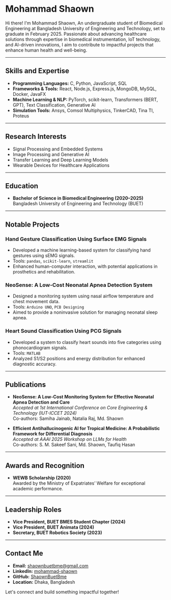 # Mohammad Shaown

 Hi there! I'm Mohammad Shaown, An undergraduate student of Biomedical Engineering at Bangladesh University of Engineering and Technology, set to graduate in February 2025. Passionate about advancing healthcare solutions through expertise in biomedical instrumentation, IoT technology, and AI-driven innovations, I aim to contribute to impactful projects that enhance human health and well-being.

---

##  Skills and Expertise

- **Programming Languages:** C, Python, JavaScript, SQL
- **Frameworks & Tools:** React, Node.js, Express.js, MongoDB, MySQL, Docker, JavaFX
- **Machine Learning & NLP:** PyTorch, scikit-learn, Transformers (BERT, GPT), Text Classification, Generative AI
- **Simulation Tools:** Ansys, Comsol Multiphysics, TinkerCAD, Tina TI, Proteus

---

##  Research Interests

- Signal Processing and Embedded Systems
- Image Processing and Generative AI
- Transfer Learning and Deep Learning Models
- Wearable Devices for Healthcare Applications

---

##  Education

- **Bachelor of Science in Biomedical Engineering (2020–2025)**  
  Bangladesh University of Engineering and Technology (BUET)  


---

##  Notable Projects

### **Hand Gesture Classification Using Surface EMG Signals**
- Developed a machine learning-based system for classifying hand gestures using sEMG signals.
- Tools: `pandas`, `scikit-learn`, `streamlit`
- Enhanced human-computer interaction, with potential applications in prosthetics and rehabilitation.

### **NeoSense: A Low-Cost Neonatal Apnea Detection System**
- Designed a monitoring system using nasal airflow temperature and chest movement data.
- Tools: `Arduino UNO`, `PCB Designing`
- Aimed to provide a noninvasive solution for managing neonatal sleep apnea.

### **Heart Sound Classification Using PCG Signals**
- Developed a system to classify heart sounds into five categories using phonocardiogram signals.
- Tools: `MATLAB`
- Analyzed S1/S2 positions and energy distribution for enhanced diagnostic accuracy.

---

##  Publications

- **NeoSense: A Low-Cost Monitoring System for Effective Neonatal Apnea Detection and Care**  
  *Accepted at 1st International Conference on Core Engineering & Technology (IUT-ICCET 2024)*  
  Co-authors: Samiha Jainab, Natalia Raj, Md. Shaown  

- **Efficient Antihallucinogenic AI for Tropical Medicine: A Probabilistic Framework for Differential
Diagnosis**  
  *Accepted at AAAI 2025 Workshop on LLMs for Health*  
  Co-authors: S. M. Sakeef Sani, Md. Shaown, Taufiq Hasan  

---

##  Awards and Recognition

- **WEWB Scholarship (2020)**  
  Awarded by the Ministry of Expatriates’ Welfare for exceptional academic performance.  

---

##  Leadership Roles

- **Vice President, BUET BMES Student Chapter (2024)**  
- **Vice President, BUET Animata (2024)**  
- **Secretary, BUET Robotics Society (2023)**  

---

##  Contact Me

- **Email:** [shaownbuetbme@gmail.com](mailto:shaownbuetbme@gmail.com)  
- **LinkedIn:** [mohammad-shaown](https://www.linkedin.com/in/mohammad-shaown-1b8125302/)  
- **GitHub:** [ShaownBuetBme](https://github.com/ShaownBuetBme)  
- **Location:** Dhaka, Bangladesh  

Let's connect and build something impactful together!
